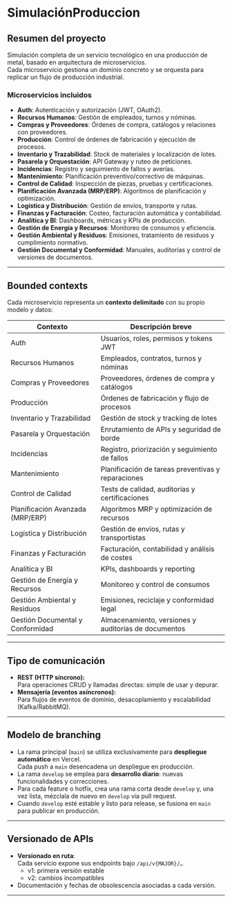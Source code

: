 # SimulaciónProduccion

## Resumen del proyecto
Simulación completa de un servicio tecnológico en una producción de metal, basado en arquitectura de microservicios.  
Cada microservicio gestiona un dominio concreto y se orquesta para replicar un flujo de producción industrial.

### Microservicios incluidos
- **Auth**: Autenticación y autorización (JWT, OAuth2).  
- **Recursos Humanos**: Gestión de empleados, turnos y nóminas.  
- **Compras y Proveedores**: Órdenes de compra, catálogos y relaciones con proveedores.  
- **Producción**: Control de órdenes de fabricación y ejecución de procesos.  
- **Inventario y Trazabilidad**: Stock de materiales y localización de lotes.  
- **Pasarela y Orquestación**: API Gateway y ruteo de peticiones.  
- **Incidencias**: Registro y seguimiento de fallos y averías.  
- **Mantenimiento**: Planificación preventivo/correctivo de máquinas.  
- **Control de Calidad**: Inspección de piezas, pruebas y certificaciones.  
- **Planificación Avanzada (MRP/ERP)**: Algoritmos de planificación y optimización.  
- **Logística y Distribución**: Gestión de envíos, transporte y rutas.  
- **Finanzas y Facturación**: Costeo, facturación automática y contabilidad.  
- **Analítica y BI**: Dashboards, métricas y KPIs de producción.  
- **Gestión de Energía y Recursos**: Monitoreo de consumos y eficiencia.  
- **Gestión Ambiental y Residuos**: Emisiones, tratamiento de residuos y cumplimiento normativo.  
- **Gestión Documental y Conformidad**: Manuales, auditorías y control de versiones de documentos.

---

## Bounded contexts
Cada microservicio representa un **contexto delimitado** con su propio modelo y datos:

| Contexto                                  | Descripción breve                                           |
|-------------------------------------------|-------------------------------------------------------------|
| Auth                                      | Usuarios, roles, permisos y tokens JWT                      |
| Recursos Humanos                          | Empleados, contratos, turnos y nóminas                      |
| Compras y Proveedores                     | Proveedores, órdenes de compra y catálogos                  |
| Producción                                | Órdenes de fabricación y flujo de procesos                  |
| Inventario y Trazabilidad                 | Gestión de stock y tracking de lotes                        |
| Pasarela y Orquestación                   | Enrutamiento de APIs y seguridad de borde                   |
| Incidencias                               | Registro, priorización y seguimiento de fallos              |
| Mantenimiento                             | Planificación de tareas preventivas y reparaciones          |
| Control de Calidad                        | Tests de calidad, auditorías y certificaciones              |
| Planificación Avanzada (MRP/ERP)          | Algoritmos MRP y optimización de recursos                   |
| Logística y Distribución                  | Gestión de envíos, rutas y transportistas                   |
| Finanzas y Facturación                    | Facturación, contabilidad y análisis de costes              |
| Analítica y BI                            | KPIs, dashboards y reporting                                |
| Gestión de Energía y Recursos             | Monitoreo y control de consumos                             |
| Gestión Ambiental y Residuos              | Emisiones, reciclaje y conformidad legal                    |
| Gestión Documental y Conformidad          | Almacenamiento, versiones y auditorías de documentos        |

---

## Tipo de comunicación
- **REST (HTTP síncrono):**  
  Para operaciones CRUD y llamadas directas: simple de usar y depurar.  
- **Mensajería (eventos asíncronos):**  
  Para flujos de eventos de dominio, desacoplamiento y escalabilidad (Kafka/RabbitMQ).

---

## Modelo de branching
- La rama principal (`main`) se utiliza exclusivamente para **despliegue automático** en Vercel.  
  Cada push a `main` desencadena un despliegue en producción.  
- La rama `develop` se emplea para **desarrollo diario**: nuevas funcionalidades y correcciones.  
- Para cada feature o hotfix, crea una rama corta desde `develop` y, una vez lista, mézclala de nuevo en `develop` vía pull request.  
- Cuando `develop` esté estable y listo para release, se fusiona en `main` para publicar en producción.  

---

## Versionado de APIs
- **Versionado en ruta**:  
  Cada servicio expone sus endpoints bajo `/api/v{MAJOR}/…`  
  - v1: primera versión estable  
  - v2: cambios incompatibles  
- Documentación y fechas de obsolescencia asociadas a cada versión.

---


